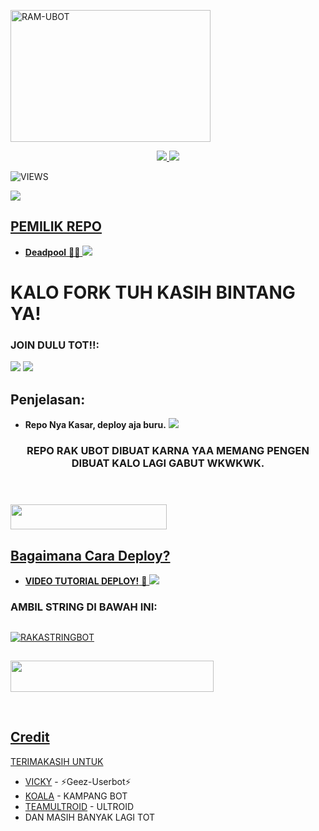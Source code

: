 <a href="//https://t.me/ImthelastkinggMs?r=nametag"><img src="https://telegra.ph/file/12a6419510572a35b7929.jpg" width="320" height="211" alt="  RAM-UBOT" /></a>

<p align="center">
  <a href="https://github.com/ramadhani892/RAM-UBOT/fork">
    <img src="https://img.shields.io/github/forks/rakafqiansyah/RAK-UBOT?label=Fork&style=social">
    
  </a>
  <a href="https://github.com/rakafqiansyah/RAK-UBOT">
    <img src="https://img.shields.io/github/stars/rakafqiansyah/RAK-UBOT?style=social">
  </a>
</p>  

![VIEWS](https://komarev.com/ghpvc/?username=ImthelastkinggMs)

<a href="https://t.me/ImthelastkinggMs"><img src="https://img.shields.io/badge/KODE%20PENILAIAN-A+-blue.svg?style=for-the-badge&logo=Factor.">

## PEMILIK REPO
* **Deadpool** 🏴‍☠️
[<img src="https://camo.githubusercontent.com/a433273b618d7b8c2569ba6013774adf910ae8e3da45eaff176f64781bfd53fc/68747470733a2f2f72617069646170692e636f6d2f626c6f672f77702d636f6e74656e742f75706c6f6164732f323031372f30312f6f63746f6361742e676966">](https://t.me/Imthelastkinggms)

  
  
  
  
# KALO FORK TUH KASIH BINTANG YA!


### JOIN DULU TOT!!:

<a href="https://t.me/Raxsstory"><img src="https://img.shields.io/badge/Channel%20RAK%20UBOT-red.svg?style=for-the-badge&logo=Telegram"></a>
<a href="https://t.me/Mimik_susu1"><img src="https://img.shields.io/badge/Join-MimikSusu%20RANDOM-purple.svg?style=for-the-badge&logo=Telegram"></a>

## Penjelasan:
* **Repo Nya Kasar, deploy aja buru.** 
[<img src="https://telegra.ph/file/c63710177ff5bbe451846.png">](https://t.me/ootspambott)


<h3 align="center">REPO RAK UBOT DIBUAT KARNA YAA MEMANG PENGEN DIBUAT KALO LAGI GABUT WKWKWK.</h3>
<p align="center">&nbsp;</p>

### <a href="https://t.me/Mimik_susu1"><img src="https://img.shields.io/badge/GROUP%20SPAM%20RAK%20UBOT-blue?style=flat&logo=Telegram" width="250" height="40.100" />


## Bagaimana Cara Deploy?


* **VIDEO TUTORIAL DEPLOY!** 🔧
[<img src="https://camo.githubusercontent.com/63abdc3407ab5749a6fa046151ee56433f7922da540e1aa8d3b5795200dde75f/68747470733a2f2f6f63746f6465782e6769746875622e636f6d2f696d616765732f6461667470756e6b746f6361742d6775792e676966">](https://t.me/UserbotChannel/36)

### AMBIL STRING DI BAWAH INI:

##
[![RAKASTRINGBOT](https://replit.com/badge/github/@rakafiqiansyah/RAK-UBOT)](https://replit.com/@RakaFiqiansyah/RAKASTRINGBOT#main.py)
##
<a href="https://heroku.com/deploy?template=https://github.com/rakafqiansyah/RAK-UBOT.git"><img src="https://img.shields.io/badge/DEPLOY%20RAKA%20UBOT%20DI%20HEROKU-red?style=flat&logo=Heroku" width="325" height="50.100" />

<br>
</p>

## Credit
TERIMAKASIH UNTUK

*   [VICKY](https://t.me/vckyouubitch) - ⚡Geez-Userbot⚡
*   [KOALA](https://t.me/manusiarakitann) - KAMPANG BOT
*   [TEAMULTROID](https://github.com/TeamUltroid) - ULTROID
*    DAN MASIH BANYAK LAGI TOT
